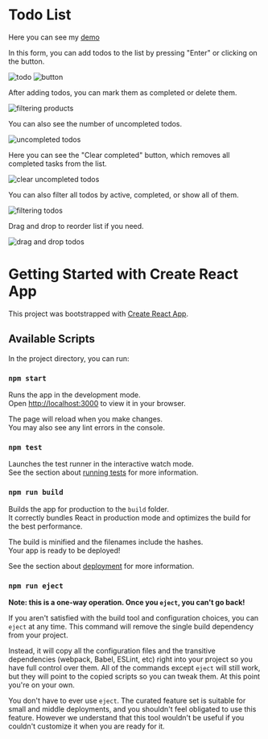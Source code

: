 # Todo List

Here you can see my [demo](https://vov4ukz53.github.io/frontend-challenge/)

In this form, you can add todos to the list by pressing "Enter" or clicking on the button.

![todo](https://i.ibb.co/3FQpx36/todo-form.jpg)
![button](https://i.ibb.co/c3kpvrs/add-button.jpg)

After adding todos, you can mark them as completed or delete them.

![filtering products](https://i.ibb.co/9pyFC7Q/check-remove-todo.jpg)

You can also see the number of uncompleted todos.

![uncompleted todos](https://i.ibb.co/yQ5hjgQ/uncompleted-todos.jpg)

Here you can see the "Clear completed" button, which removes all completed tasks from the list.

![clear uncompleted todos](https://i.ibb.co/jk11SLy/clear-completed-todos.jpg)

You can also filter all todos by active, completed, or show all of them.

![filtering todos](https://i.ibb.co/CP0LbBC/filtering-todos.jpg)

Drag and drop to reorder list if you need.

![drag and drop todos](https://i.ibb.co/4Mz9hFC/drag-and-drop-todos.jpg)

# Getting Started with Create React App

This project was bootstrapped with [Create React App](https://github.com/facebook/create-react-app).

## Available Scripts

In the project directory, you can run:

### `npm start`

Runs the app in the development mode.\
Open [http://localhost:3000](http://localhost:3000) to view it in your browser.

The page will reload when you make changes.\
You may also see any lint errors in the console.

### `npm test`

Launches the test runner in the interactive watch mode.\
See the section about [running tests](https://facebook.github.io/create-react-app/docs/running-tests) for more information.

### `npm run build`

Builds the app for production to the `build` folder.\
It correctly bundles React in production mode and optimizes the build for the best performance.

The build is minified and the filenames include the hashes.\
Your app is ready to be deployed!

See the section about [deployment](https://facebook.github.io/create-react-app/docs/deployment) for more information.

### `npm run eject`

**Note: this is a one-way operation. Once you `eject`, you can't go back!**

If you aren't satisfied with the build tool and configuration choices, you can `eject` at any time. This command will remove the single build dependency from your project.

Instead, it will copy all the configuration files and the transitive dependencies (webpack, Babel, ESLint, etc) right into your project so you have full control over them. All of the commands except `eject` will still work, but they will point to the copied scripts so you can tweak them. At this point you're on your own.

You don't have to ever use `eject`. The curated feature set is suitable for small and middle deployments, and you shouldn't feel obligated to use this feature. However we understand that this tool wouldn't be useful if you couldn't customize it when you are ready for it.
